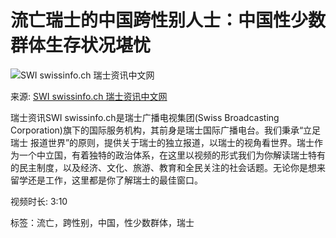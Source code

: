 # 流亡瑞士的中国跨性别人士：中国性少数群体生存状况堪忧

![SWI swissinfo.ch 瑞士资讯中文网](https://i.ytimg.com/an/p-4YyWu8cD5cn9NxQHAUCQ/featured_channel.jpg?v=62a9ec63)

来源: [SWI swissinfo.ch 瑞士资讯中文网](https://www.youtube.com/channel/UCp-4YyWu8cD5cn9NxQHAUCQ)

瑞士资讯SWI swissinfo.ch是瑞士广播电视集团(Swiss Broadcasting Corporation)旗下的国际服务机构，其前身是瑞士国际广播电台。我们秉承“立足瑞士 报道世界”的原则，提供关于瑞士的独立报道，以瑞士的视角看世界。瑞士作为一个中立国，有着独特的政治体系，在这里以视频的形式我们为你解读瑞士特有的民主制度，以及经济、文化、旅游、教育和全民关注的社会话题。无论你是想来留学还是工作，这里都是你了解瑞士的最佳窗口。

视频时长: 3:10

标签：流亡，跨性别，中国，性少数群体，瑞士